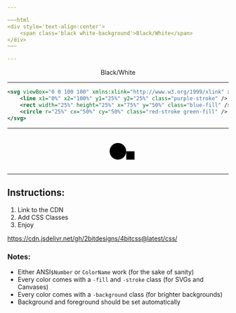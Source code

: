 ```yaml
---

~~~html
<div style='text-align:center'>
    <span class='black white-background'>Black/White</span>
</div>
~~~

---
```


<div style='text-align:center'>
    <span class='black white-background'>Black/White</span>
</div>

---

~~~svg
<svg viewBox="0 0 100 100" xmlns:xlink="http://www.w3.org/1999/xlink" xmlns="http://www.w3.org/2000/svg" height="15%" width="15%" >
    <line x1="0%" x2="100%" y1="25%" y2="25%" class="purple-stroke" />
    <rect width="25%" height="25%" x="75%" y="50%" class="blue-fill" />
    <circle r="25%" cx="50%" cy="50%" class="red-stroke green-fill" />
</svg>
~~~

---
<div style='text-align:center'>
    <svg viewBox="0 0 100 100" xmlns:xlink="http://www.w3.org/1999/xlink" xmlns="http://www.w3.org/2000/svg" height="15%" width="15%" >
        <line x1="0%" x2="100%" y1="25%" y2="25%" class="purple-stroke" />
        <rect width="25%" height="25%" x="75%" y="50%" class="blue-fill" />
        <circle r="25%" cx="50%" cy="50%" class="red-stroke green-fill" />
    </svg>
</div>

---

## Instructions:

1. Link to the CDN
2. Add CSS Classes
3. Enjoy

https://cdn.jsdelivr.net/gh/2bitdesigns/4bitcss@latest/css/<span class='ColorSchemeFileName' />

### Notes:

* Either ANSI`$Number` or `ColorName` work (for the sake of sanity)
* Every color comes with a `-fill` and `-stroke` class (for SVGs and Canvases)
* Every color comes with a `-background` class (for brighter backgrounds)
* Background and foreground should be set automatically